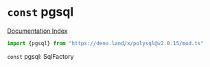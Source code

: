 # `const` pgsql

[Documentation Index](../README.md)

```ts
import {pgsql} from "https://deno.land/x/polysql@v2.0.15/mod.ts"
```

`const` pgsql: SqlFactory

